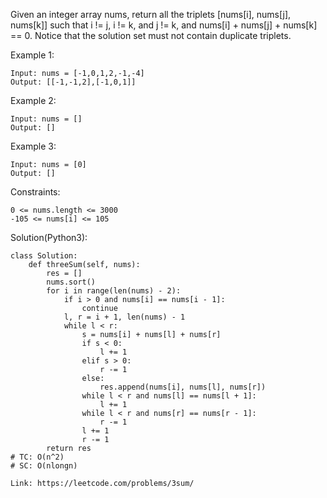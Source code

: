 Given an integer array nums, return all the triplets [nums[i], nums[j], nums[k]] such that i != j, i != k, and j != k, and nums[i] + nums[j] + nums[k] == 0.
Notice that the solution set must not contain duplicate triplets.

Example 1:
```
Input: nums = [-1,0,1,2,-1,-4]
Output: [[-1,-1,2],[-1,0,1]]
```
Example 2:
```
Input: nums = []
Output: []
```
Example 3:
```
Input: nums = [0]
Output: []
``` 

Constraints:
```
0 <= nums.length <= 3000
-105 <= nums[i] <= 105
```
Solution(Python3):
```
class Solution:
    def threeSum(self, nums):
        res = []
        nums.sort()
        for i in range(len(nums) - 2):
            if i > 0 and nums[i] == nums[i - 1]:
                continue
            l, r = i + 1, len(nums) - 1
            while l < r:
                s = nums[i] + nums[l] + nums[r]
                if s < 0:
                    l += 1
                elif s > 0:
                    r -= 1
                else:
                    res.append(nums[i], nums[l], nums[r])
                while l < r and nums[l] == nums[l + 1]:
                    l += 1
                while l < r and nums[r] == nums[r - 1]:
                    r -= 1
                l += 1
                r -= 1
        return res
# TC: O(n^2)
# SC: O(nlongn)
```
```
Link: https://leetcode.com/problems/3sum/
```

